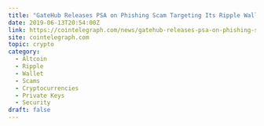 ```yaml
---
title: "GateHub Releases PSA on Phishing Scam Targeting Its Ripple Wallet Users"
date: 2019-06-13T20:54:00Z
link: https://cointelegraph.com/news/gatehub-releases-psa-on-phishing-scam-targeting-its-ripple-wallet-users?utm_medium=RSS&utm_source=hune
site: cointelegraph.com
topic: crypto
category:
  - Altcoin
  - Ripple
  - Wallet
  - Scams
  - Cryptocurrencies
  - Private Keys
  - Security
draft: false
---
```

